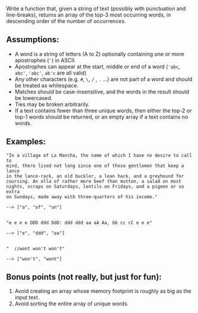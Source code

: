 Write a function that, given a string of text (possibly with punctuation and line-breaks), returns an array of the top-3 most occurring words, in descending order of the number of occurrences.

## Assumptions:

-   A word is a string of letters (A to Z) optionally containing one or more apostrophes (`'`) in ASCII.
-   Apostrophes can appear at the start, middle or end of a word (`'abc`,  `abc'`,  `'abc'`,  `ab'c`  are all valid)
-   Any other characters (e.g.  `#`,  `\`,  `/`  ,  `.`  ...) are not part of a word and should be treated as whitespace.
-   Matches should be case-insensitive, and the words in the result should be lowercased.
-   Ties may be broken arbitrarily.
-   If a text contains fewer than three unique words, then either the top-2 or top-1 words should be returned, or an empty array if a text contains no words.

## Examples:

```
"In a village of La Mancha, the name of which I have no desire to call to
mind, there lived not long since one of those gentlemen that keep a lance
in the lance-rack, an old buckler, a lean hack, and a greyhound for
coursing. An olla of rather more beef than mutton, a salad on most
nights, scraps on Saturdays, lentils on Fridays, and a pigeon or so extra
on Sundays, made away with three-quarters of his income."

--> ["a", "of", "on"]


"e e e e DDD ddd DdD: ddd ddd aa aA Aa, bb cc cC e e e"

--> ["e", "ddd", "aa"]


"  //wont won't won't"

--> ["won't", "wont"]

```

## Bonus points (not really, but just for fun):

1.  Avoid creating an array whose memory footprint is roughly as big as the input text.
2.  Avoid sorting the entire array of unique words.
